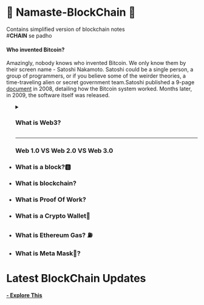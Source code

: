 # 🙏 Namaste-BlockChain 🙏
Contains simplified version of blockchain notes<br>
#**CHAIN** se padho

<h4><b>Who invented Bitcoin?</b></h4>
Amazingly, nobody knows who invented Bitcoin. We only know them by their screen name - Satoshi Nakamoto. Satoshi could be a single person, a group of programmers, or if you believe some of the weirder theories, a time-traveling alien or secret government team.Satoshi published a 9-page <a href="https://bitcoin.org/bitcoin.pdf">document</a> in 2008, detailing how the Bitcoin system worked. Months later, in 2009, the software itself was released.
<ul>
<details>
<summary><h3>What is Web3?</h3></summary>
<br>
Web3 has become a catch-all term for the vision of a new, better internet. At its core, Web3 uses blockchains, cryptocurrencies, and NFTs to give power back to the users in the form of ownership.
Instead of a Web monopolized by large technology companies, Web3 embraces decentralization and is being built, operated, and owned by its users. Web3 puts power in the hands of individuals rather than corporations. Before we talk about Web3, let's explore how we got here.
<hr>
<ul><h3>Core ideas of Web3</h3>
<li>Web3 is decentralized: instead of large swathes of the internet controlled and owned by centralized entities, ownership gets distributed amongst its builders and users.
<li>Web3 is permissionless: everyone has equal access to participate in Web3, and no one gets excluded.
<li>Web3 has native payments: it uses cryptocurrency for spending and sending money online instead of relying on the outdated infrastructure of banks and payment processors.
<li>Web3 is trustless: it operates using incentives and economic mechanisms instead of relying on trusted third-parties.
</ul>
</details>
<hr>

<h3>Web 1.0 VS Web 2.0 VS Web 3.0 </h3>

<li><h3>What is a block?🅱</h3>
<li><h3>What is blockchain?</h3>
<li><h3>What is Proof Of Work?</h3>
<li><h3>What is a Crypto Wallet👛</h3>
<li><h3>What is Ethereum Gas? ⛽</h3>
<li><h3>What is Meta Mask🦊?</h3>
</ul>

# Latest BlockChain Updates

<a href="https://academy.binance.com/en/start-here"><b>- Explore This</b></a>
